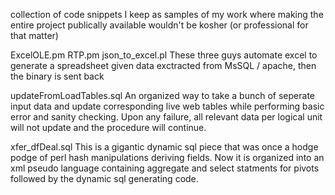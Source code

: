 collection of code snippets I keep as samples of my work where making the entire project publically available wouldn't be kosher (or professional for that matter)


ExcelOLE.pm
RTP.pm
json_to_excel.pl
  These three guys automate excel to generate a spreadsheet given data exctracted from MsSQL / apache, then the binary is sent back 


updateFromLoadTables.sql
  An organized way to take a bunch of seperate input data and update corresponding live web tables while performing basic error and sanity checking.  Upon any failure, all relevant data per logical unit will not update and the procedure will continue.

xfer_dfDeal.sql
  This is a gigantic dynamic sql piece that was once a hodge podge of perl hash manipulations deriving fields.  Now it is organized into an xml pseudo language containing aggregate and select statments for pivots followed by the dynamic sql generating code.
